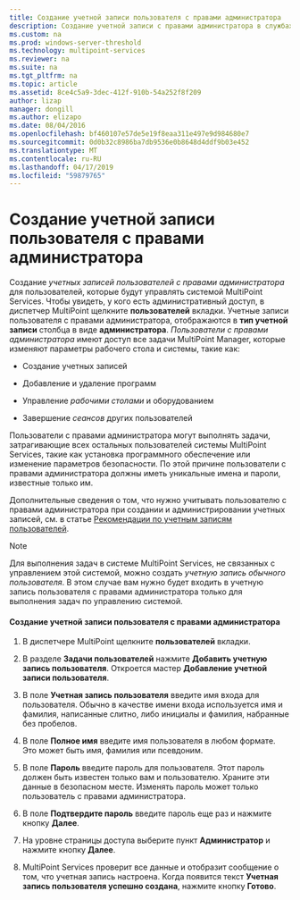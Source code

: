 ```yaml
---
title: Создание учетной записи пользователя с правами администратора
description: Создание учетной записи с правами администратора в службах MultiPoint
ms.custom: na
ms.prod: windows-server-threshold
ms.technology: multipoint-services
ms.reviewer: na
ms.suite: na
ms.tgt_pltfrm: na
ms.topic: article
ms.assetid: 8ce4c5a9-3dec-412f-910b-54a252f8f209
author: lizap
manager: dongill
ms.author: elizapo
ms.date: 08/04/2016
ms.openlocfilehash: bf460107e57de5e19f8eaa311e497e9d984680e7
ms.sourcegitcommit: 0d0b32c8986ba7db9536e0b8648d4ddf9b03e452
ms.translationtype: MT
ms.contentlocale: ru-RU
ms.lasthandoff: 04/17/2019
ms.locfileid: "59879765"
---
```

# <a name="create-an-administrative-user-account"></a>Создание учетной записи пользователя с правами администратора
Создание *учетных записей пользователей с правами администратора* для пользователей, которые будут управлять системой MultiPoint Services. Чтобы увидеть, у кого есть административный доступ, в диспетчер MultiPoint щелкните **пользователей** вкладки. Учетные записи пользователя с правами администратора, отображаются в **тип учетной записи** столбца в виде **администратора**. *Пользователи с правами администратора* имеют доступ все задачи MultiPoint Manager, которые изменяют параметры рабочего стола и системы, такие как:  
  
-   Создание учетных записей  
  
-   Добавление и удаление программ  
  
-   Управление *рабочими столами* и оборудованием  
  
-   Завершение *сеансов* других пользователей  
  
Пользователи с правами администратора могут выполнять задачи, затрагивающие всех остальных пользователей системы MultiPoint Services, такие как установка программного обеспечение или изменение параметров безопасности. По этой причине пользователи с правами администратора должны иметь уникальные имена и пароли, известные только им.  
  
Дополнительные сведения о том, что нужно учитывать пользователю с правами администратора при создании и администрировании учетных записей, см. в статье [Рекомендации по учетным записям пользователей](User-Account-Considerations.md).  
  
> [!NOTE]  
> Для выполнения задач в системе MultiPoint Services, не связанных с управлением этой системой, можно создать *учетную запись обычного пользователя*. В этом случае вам нужно будет входить в учетную запись пользователя с правами администратора только для выполнения задач по управлению системой.  
  
#### <a name="to-create-an-administrative-user-account"></a>Создание учетной записи пользователя с правами администратора  
  
1.  В диспетчере MultiPoint щелкните **пользователей** вкладки.  
  
2.  В разделе **Задачи пользователей** нажмите **Добавить учетную запись пользователя**. Откроется мастер **Добавление учетной записи пользователя**.  
  
3.  В поле **Учетная запись пользователя** введите имя входа для пользователя. Обычно в качестве имени входа используется имя и фамилия, написанные слитно, либо инициалы и фамилия, набранные без пробелов.  
  
4.  В поле **Полное имя** введите имя пользователя в любом формате. Это может быть имя, фамилия или псевдоним.  
  
5.  В поле **Пароль** введите пароль для пользователя. Этот пароль должен быть известен только вам и пользователю. Храните эти данные в безопасном месте. Изменять пароль может только пользователь с правами администратора.  
  
6.  В поле **Подтвердите пароль** введите пароль еще раз и нажмите кнопку **Далее**.  
  
7.  На уровне страницы доступа выберите пункт **Администратор** и нажмите кнопку **Далее**.  
  
8.  MultiPoint Services проверит все данные и отобразит сообщение о том, что учетная запись настроена. Когда появится текст **Учетная запись пользователя успешно создана**, нажмите кнопку **Готово**.  
